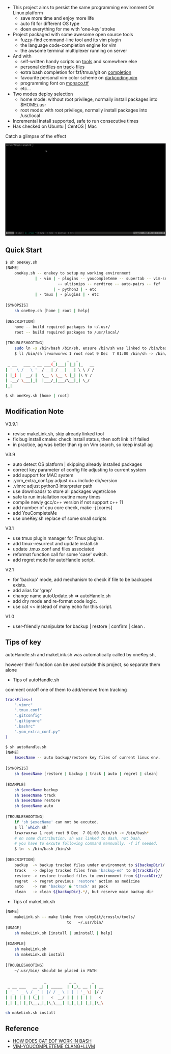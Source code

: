 - This project aims to persist the same programming environment On Linux platform
    - save more time and enjoy more life
    - auto fit for different OS type
    - doen everything for me with 'one-key' stroke
- Project packaged with some awesome open source tools
    - fuzzy-find command-line tool and its vim plugin
    - the language code-completion engine for vim
    - the awsome terminal multiplexer running on server
- And with
    - self-written handy scripts on [tools](https://github.com/xiangp126/crosslv/blob/master/tools) and somewhere else
    - personal dotfiles on [track-files](https://github.com/xiangp126/crosslv/blob/master/track-files)
    - extra bash completion for fzf/tmux/git on [completion](https://github.com/xiangp126/crosslv/blob/master/completion)
    - favourite personal vim color scheme on [darkcoding.vim](https://github.com/xiangp126/crosslv/blob/master/vim-colors/darkcoding.vim)
    - programming font on [monaco.ttf](https://github.com/xiangp126/crosslv/blob/master/fonts/monaco.ttf)
    - etc...
- Two modes deploy selection
    - home mode: without root privilege, normally install packages into $HOME/.usr
    - root mode: with root privilege, normally install packages into /usr/local
- Incremental install supported, safe to run consecutive times
- Has checked on Ubuntu | CentOS | Mac

Catch a glimpse of the effect

![](https://github.com/xiangp126/crosslv/blob/master/gif/crosslv.gif)

## Quick Start
```bash
$ sh oneKey.sh
[NAME]
    oneKey.sh -- onekey to setup my working environment
             | - vim | - plugins -- youcompleteme -- supertab -- vim-snippets
                       -- ultisnips -- nerdtree -- auto-pairs -- fzf
                     | - python3 | - etc
             | - tmux | - plugins | - etc

[SYNOPSIS]
    sh oneKey.sh [home | root | help]

[DESCRIPTION]
    home -- build required packages to ~/.usr/
    root -- build required packages to /usr/local/

[TROUBLESHOOTING]
    sudo ln -s /bin/bash /bin/sh, ensure /bin/sh was linked to /bin/bash.
    $ ll /bin/sh lrwxrwxrwx 1 root root 9 Dec  7 01:00 /bin/sh -> /bin/bash*
                     _     _   _
 _ __   ___ _ __ ___(_)___| |_| |_   __
| '_ \ / _ \ '__/ __| / __| __| \ \ / /
| |_) |  __/ |  \__ \ \__ \ |_| |\ V /
| .__/ \___|_|  |___/_|___/\__|_| \_/
|_|

```
```bash
$ sh oneKey.sh [home | root]
```

## Modification Note
V3.9.1
* revise makeLink.sh, skip already linked tool
* fix bug install cmake: check install status, then soft link it if failed
* in practice, ag was better than rg on Vim search, so keep install ag

V3.9
* auto detect OS platform | skipping already installed packages
* correct key parameter of config file adjusting to current system
* add support for MAC system
* .ycm_extra_conf.py adjust c++ include dir/version
* .vimrc adjust python3 interpreter path
* use downloads/ to store all packages wget/clone
* safe to run installation routine many times
* compile newly gcc/c++ version if not support c++ 11
* add number of cpu core check, make -j [cores]
* add YouCompleteMe
* use oneKey.sh replace of some small scripts

V3.1
* use tmux plugin manager for Tmux plugins.
* add tmux-resurrect and update install.sh
* update .tmux.conf and files associated
* reformat function call for some 'case' switch.
* add regret mode for autoHandle script.

V2.1
* for 'backup' mode, add mechanism to check if file to be backuped exists.
* add alias for 'grep'
* change name autoUpdate.sh => autoHandle.sh
* add dry mode and re-format code logic.
* use cat << instead of many echo for this script.

V1.0
* user-friendly manipulate for backup | restore | confirm | clean .

## Tips of key

autoHandle.sh and makeLink.sh was automatically called by oneKey.sh,

however their function can be used outside this project, so separate them alone

- Tips of autoHandle.sh

comment on/off one of them to add/remove from tracking

```bash
trackFiles=(
    ".vimrc"
    ".tmux.conf"
    ".gitconfig"
    ".gitignore"
    ".bashrc"
    ".ycm_extra_conf.py"
)
```

```bash
$ sh autoHandle.sh
[NAME]
    $execName -- auto backup/restore key files of current linux env.

[SYNOPSIS]
    sh $execName [restore | backup | track | auto | regret | clean]

[EXAMPLE]
    sh $execName backup
    sh $execName track
    sh $execName restore
    sh $execName auto

[TROUBLESHOOTING]
    if 'sh $execName' can not be excuted.
    $ ll `which sh`
    lrwxrwxrwx 1 root root 9 Dec  7 01:00 /bin/sh -> /bin/bash*
    # on some distribution, sh was linked to dash, not bash.
    # you have to excute following command mannually. -f if needed.
    $ ln -s /bin/bash /bin/sh

[DESCRIPTION]
    backup  -> backup tracked files under environment to ${backupDir}/
    track   -> deploy tracked files from 'backup-ed' to ${trackDir}/
    restore -> restore tracked files to environment from ${trackDir}/
    regret  -> regret previous 'restore' action as medicine
    auto    -> run 'backup' & 'track' as pack
    clean   -> clean ${backupDir}.*/, but reserve main backup dir
```

- Tips of makeLink.sh

```bash
[NAME]
    makeLink.sh -- make linke from ~/myGit/crosslv/tools/
                           to   ~/.usr/bin/
[USAGE]
    sh makeLink.sh [install | uninstall | help]

[EXAMPLE]
    sh makeLink.sh
    sh makeLink.sh install

[TROUBLESHOOTING]
    ~/.usr/bin/ should be placed in PATH

                 _          _ _       _
 _ __ ___   __ _| | _____  | (_)_ __ | | __
| '_ ` _ \ / _` | |/ / _ \ | | | '_ \| |/ /
| | | | | | (_| |   <  __/ | | | | | |   <
|_| |_| |_|\__,_|_|\_\___| |_|_|_| |_|_|\_\

```
```bash
sh makeLink.sh install
```

## Reference
- [HOW DOES CAT EOF WORK IN BASH](https://stackoverflow.com/questions/2500436/how-does-cat-eof-work-in-bash)
- [VIM-YOUCOMPLETEME CLANG+LLVM](https://www.jianshu.com/p/c24f919097b3)
